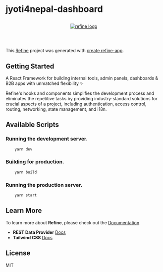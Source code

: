 # jyoti4nepal-dashboard

<div align="center" style="margin: 30px;">
    <a href="https://refine.dev">
    <img alt="refine logo" src="https://refine.ams3.cdn.digitaloceanspaces.com/readme/refine-readme-banner.png">
    </a>
</div>
<br/>

This [Refine](https://github.com/refinedev/refine) project was generated with [create refine-app](https://github.com/refinedev/refine/tree/master/packages/create-refine-app).

## Getting Started

A React Framework for building internal tools, admin panels, dashboards & B2B apps with unmatched flexibility ✨

Refine's hooks and components simplifies the development process and eliminates the repetitive tasks by providing industry-standard solutions for crucial aspects of a project, including authentication, access control, routing, networking, state management, and i18n.

## Available Scripts

### Running the development server.

```bash
    yarn dev
```

### Building for production.

```bash
    yarn build
```

### Running the production server.

```bash
    yarn start
```

## Learn More

To learn more about **Refine**, please check out the [Documentation](https://refine.dev/docs)

- **REST Data Provider** [Docs](https://refine.dev/docs/core/providers/data-provider/#overview)
- **Tailwind CSS** [Docs](https://refine.dev/docs/guides-concepts/general-concepts/#headless-concept)

## License

MIT
